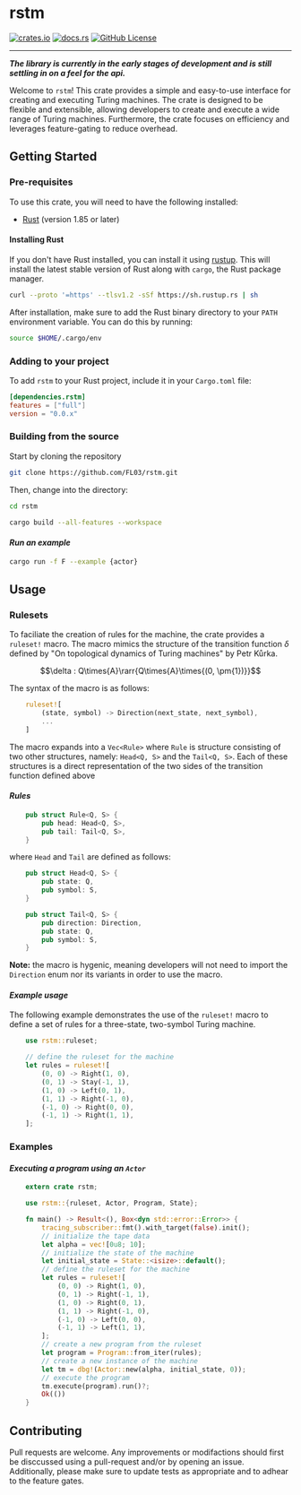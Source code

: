 # rstm

[![crates.io](https://img.shields.io/crates/v/rstm?style=for-the-badge&logo=rust)](https://crates.io/crates/rstm)
[![docs.rs](https://img.shields.io/docsrs/rstm?style=for-the-badge&logo=docs.rs)](https://docs.rs/rstm)
[![GitHub License](https://img.shields.io/github/license/FL03/rstm?style=for-the-badge&logo=github)](https://github.com/FL03/rstm/blob/main/LICENSE)

***

_**The library is currently in the early stages of development and is still settling in on a feel for the api.**_

Welcome to `rstm`! This crate provides a simple and easy-to-use interface for creating and executing Turing machines. The crate is designed to be flexible and extensible, allowing developers to create and execute a wide range of Turing machines. Furthermore, the crate focuses on efficiency and leverages feature-gating to reduce overhead.

## Getting Started

### Pre-requisites

To use this crate, you will need to have the following installed:

- [Rust](https://www.rust-lang.org/tools/install) (version 1.85 or later)

#### Installing Rust

If you don't have Rust installed, you can install it using [rustup](https://rustup.rs/). This will install the latest stable version of Rust along with `cargo`, the Rust package manager.

```bash
curl --proto '=https' --tlsv1.2 -sSf https://sh.rustup.rs | sh
```

After installation, make sure to add the Rust binary directory to your `PATH` environment variable. You can do this by running:

```bash
source $HOME/.cargo/env
```

### Adding to your project

To add `rstm` to your Rust project, include it in your `Cargo.toml` file:

```toml
[dependencies.rstm]
features = ["full"]
version = "0.0.x"
```

### Building from the source

Start by cloning the repository

```bash
git clone https://github.com/FL03/rstm.git
```

Then, change into the directory:

```bash
cd rstm
```

```bash
cargo build --all-features --workspace
```

#### _Run an example_

```bash
cargo run -f F --example {actor}
```

## Usage

### Rulesets

To faciliate the creation of rules for the machine, the crate provides a `ruleset!` macro. The macro mimics the
structure of the transition function $\delta$ defined by "On topological dynamics of Turing machines" by Petr Kůrka.

$$\delta : Q\times{A}\rarr{Q\times{A}\times{(0, \pm{1})}}$$

The syntax of the macro is as follows:

```rust
    ruleset![
        (state, symbol) -> Direction(next_state, next_symbol),
        ...
    ]
```

The macro expands into a `Vec<Rule>` where `Rule` is structure consisting of two other structures, namely: `Head<Q, S>` and the `Tail<Q, S>`. Each of these structures is a direct representation of the two sides of the transition function defined above

#### _Rules_

```rust
    pub struct Rule<Q, S> {
        pub head: Head<Q, S>,
        pub tail: Tail<Q, S>,
    }
```

where `Head` and `Tail` are defined as follows:

```rust
    pub struct Head<Q, S> {
        pub state: Q,
        pub symbol: S,
    }

    pub struct Tail<Q, S> {
        pub direction: Direction,
        pub state: Q,
        pub symbol: S,
    }
```

**Note:** the macro is hygenic, meaning developers will not need to import the `Direction` enum nor its variants in order to use the macro.

#### _Example usage_

The following example demonstrates the use of the `ruleset!` macro to define a set of rules for a three-state, two-symbol Turing machine.

```rust
    use rstm::ruleset;

    // define the ruleset for the machine
    let rules = ruleset![
        (0, 0) -> Right(1, 0),
        (0, 1) -> Stay(-1, 1),
        (1, 0) -> Left(0, 1),
        (1, 1) -> Right(-1, 0),
        (-1, 0) -> Right(0, 0),
        (-1, 1) -> Right(1, 1),
    ];
```

### Examples

#### _Executing a program using an `Actor`_

```rust
    extern crate rstm;

    use rstm::{ruleset, Actor, Program, State};

    fn main() -> Result<(), Box<dyn std::error::Error>> {
        tracing_subscriber::fmt().with_target(false).init();
        // initialize the tape data
        let alpha = vec![0u8; 10];
        // initialize the state of the machine
        let initial_state = State::<isize>::default();
        // define the ruleset for the machine
        let rules = ruleset![
            (0, 0) -> Right(1, 0),
            (0, 1) -> Right(-1, 1),
            (1, 0) -> Right(0, 1),
            (1, 1) -> Right(-1, 0),
            (-1, 0) -> Left(0, 0),
            (-1, 1) -> Left(1, 1),
        ];
        // create a new program from the ruleset
        let program = Program::from_iter(rules);
        // create a new instance of the machine
        let tm = dbg!(Actor::new(alpha, initial_state, 0));
        // execute the program
        tm.execute(program).run()?;
        Ok(())
    }
```

## Contributing

Pull requests are welcome. Any improvements or modifactions should first be disccussed using a pull-request and/or by opening an issue. Additionally, please make sure to update tests as appropriate and to adhear to the feature gates.
